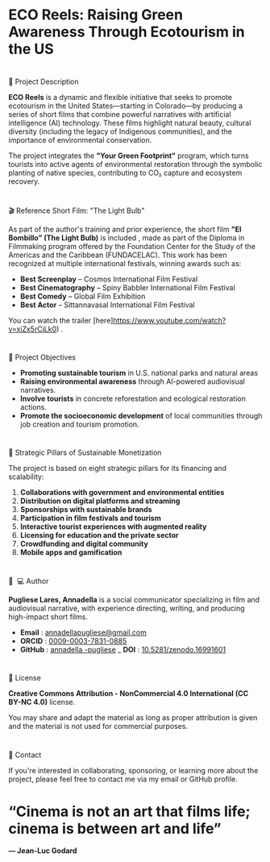 # ECO Reels: Raising Green Awareness Through Ecotourism in the US

#
📌 Project Description

**ECO Reels** is a dynamic and flexible initiative that seeks to promote ecotourism in the United States—starting in Colorado—by producing a series of short films that combine powerful narratives with artificial intelligence (AI) technology. These films highlight natural beauty, cultural diversity (including the legacy of Indigenous communities), and the importance of environmental conservation.

The project integrates the **"Your Green Footprint"** program, which turns tourists into active agents of environmental restoration through the symbolic planting of native species, contributing to CO₂ capture and ecosystem recovery.

#
🎬 Reference Short Film: "The Light Bulb"

As part of the author's training and prior experience, the short film **"El Bombillo" (The Light Bulb)** is included , made as part of the Diploma in Filmmaking program offered by the Foundation Center for the Study of the Americas and the Caribbean (FUNDACELAC). This work has been recognized at multiple international festivals, winning awards such as:

- **Best Screenplay** – Cosmos International Film Festival
- **Best Cinematography** – Spiny Babbler International Film Festival
- **Best Comedy** – Global Film Exhibition
- **Best Actor** – Sittannavasal International Film Festival

You can watch the trailer [here]https://www.youtube.com/watch?v=xiZx5rCjLk0) .

#
🎯 Project Objectives

- **Promoting sustainable tourism** in U.S. national parks and natural areas
- **Raising environmental awareness** through AI-powered audiovisual narratives.
- **Involve tourists** in concrete reforestation and ecological restoration actions.
- **Promote the socioeconomic development** of local communities through job creation and tourism promotion.

#
🧠 Strategic Pillars of Sustainable Monetization

The project is based on eight strategic pillars for its financing and scalability:

1. **Collaborations with government and environmental entities**
2. **Distribution on digital platforms and streaming**
3. **Sponsorships with sustainable brands**
4. **Participation in film festivals and tourism**
5. **Interactive tourist experiences with augmented reality**
6. **Licensing for education and the private sector**
7. **Crowdfunding and digital community**
8. **Mobile apps and gamification**

#
👩 ‍ 💻 Author

**Pugliese Lares, Annadella** is a social communicator specializing in film and audiovisual narrative, with experience directing, writing, and producing high-impact short films.

- **Email** : [annadellapugliese@gmail.com](mailto:annadellapugliese@gmail.com)
- **ORCID** : [0009-0003-7831-0885](https://orcid.org/0009-0003-7831-0885)
- **GitHub** : [annadella -pugliese](https://github.com/annadella-pugliese)
_ **DOI** : [10.5281/zenodo.16991601](https://doi.org/10.5281/zenodo.16991601)

#
📜 License

**Creative Commons Attribution - NonCommercial 4.0 International (CC BY-NC 4.0)** license.

You may share and adapt the material as long as proper attribution is given and the material is not used for commercial purposes.

#
📩 Contact

If you're interested in collaborating, sponsoring, or learning more about the project, please feel free to contact me via my email or GitHub profile.

#
#
# “Cinema is not an art that films life; cinema is between art and life” 

**— Jean-Luc Godard**